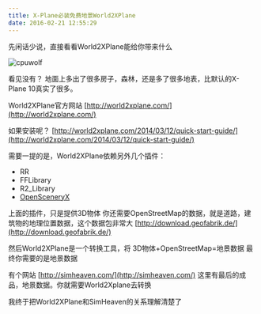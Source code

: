 ```yaml
---
title: X-Plane必装免费地景World2XPlane
date: 2016-02-21 12:55:29
---
```


先闲话少说，直接看看World2XPlane能给你带来什么

![cpuwolf](/images/data/attachment/201602/21/205439qmvag4vlb9lvfue6.jpg)

看见没有？
地面上多出了很多房子，森林，还是多了很多地表，比默认的X-Plane 10真实了很多。

World2XPlane官方网站
[http://world2xplane.com/](http://world2xplane.com/)

如果安装呢？
[http://world2xplane.com/2014/03/12/quick-start-guide/](http://world2xplane.com/2014/03/12/quick-start-guide/)

需要一提的是，World2XPlane依赖另外几个插件：

* RR
* FFLibrary
* R2_Library
* [OpenSceneryX](http://simflie.cn/forum.php?mod=viewthread&tid=144&fromuid=1/)


上面的插件，只是提供3D物体
你还需要OpenStreetMap的数据，就是道路，建筑物的地理位置数据，这个数据包非常大
[http://download.geofabrik.de/](http://download.geofabrik.de/)

然后World2XPlane是一个转换工具，将 3D物体+OpenStreetMap=地景数据
最终你需要的是地景数据

有个网站
[http://simheaven.com/](http://simheaven.com/)
这里有最后的成品，地景数据。你就需要World2Xplane去转换

我终于把World2XPlane和SimHeaven的关系理解清楚了


